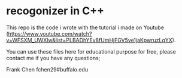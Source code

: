 # recogonizer in C++

This repo is the code i wrote with the tutorial i made on Youtube (https://www.youtube.com/watch?v=WFSXM_UWXlw&list=PLBADhYEv8fUmHjFGV5ve1jaKpwruzLqYX).

You can use these files here for educational purpose for free, please contact me if you have any questions;

Frank Chen
fchen29#buffalo.edu
